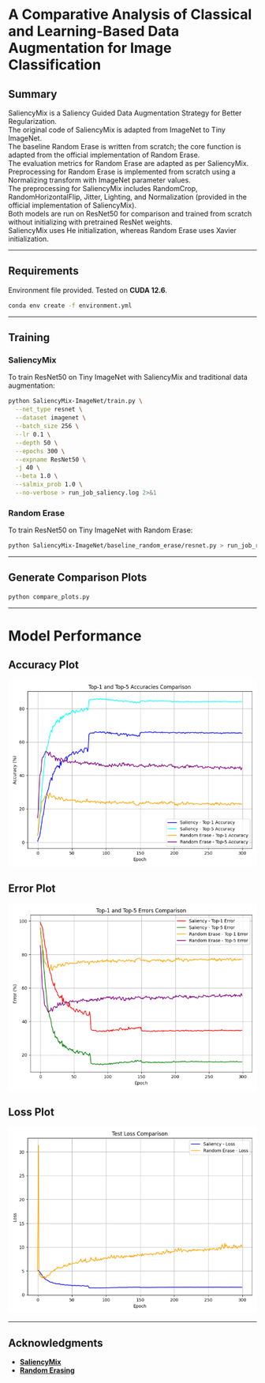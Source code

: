 # A Comparative Analysis of Classical and Learning-Based Data Augmentation for Image Classification

## Summary

SaliencyMix is a Saliency Guided Data Augmentation Strategy for Better Regularization.  
The original code of SaliencyMix is adapted from ImageNet to Tiny ImageNet.  
The baseline Random Erase is written from scratch; the core function is adapted from the official implementation of Random Erase.  
The evaluation metrics for Random Erase are adapted as per SaliencyMix.  
Preprocessing for Random Erase is implemented from scratch using a Normalizing transform with ImageNet parameter values.  
The preprocessing for SaliencyMix includes RandomCrop, RandomHorizontalFlip, Jitter, Lighting, and Normalization (provided in the official implementation of SaliencyMix).  
Both models are run on ResNet50 for comparison and trained from scratch without initializing with pretrained ResNet weights.  
SaliencyMix uses He initialization, whereas Random Erase uses Xavier initialization.

---

## Requirements

Environment file provided. Tested on **CUDA 12.6**.

```bash
conda env create -f environment.yml
```

---

## Training

### SaliencyMix

To train ResNet50 on Tiny ImageNet with SaliencyMix and traditional data augmentation:

```bash
python SaliencyMix-ImageNet/train.py \
  --net_type resnet \
  --dataset imagenet \
  --batch_size 256 \
  --lr 0.1 \
  --depth 50 \
  --epochs 300 \
  --expname ResNet50 \
  -j 40 \
  --beta 1.0 \
  --salmix_prob 1.0 \
  --no-verbose > run_job_saliency.log 2>&1
```

### Random Erase

To train ResNet50 on Tiny ImageNet with Random Erase:

```bash
python SaliencyMix-ImageNet/baseline_random_erase/resnet.py > run_job_randomerase.log 2>&1
```

---

## Generate Comparison Plots

```bash
python compare_plots.py
```

---

# Model Performance

## Accuracy Plot

![Combined Accuracy Plot](combined_accuracy_plot.png)

## Error Plot

![Combined Error Plot](combined_error_plot.png)

## Loss Plot

![Combined Loss Plot](combined_loss_plot.png)

---

## Acknowledgments

- [**SaliencyMix**](https://github.com/afm-shahab-uddin/SaliencyMix)  
- [**Random Erasing**](https://github.com/zhunzhong07/Random-Erasing)
